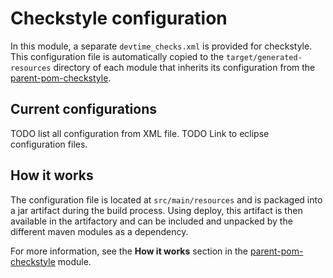 # Checkstyle configuration

In this module, a separate `devtime_checks.xml` is provided for checkstyle. This configuration file is automatically 
copied to the `target/generated-resources` directory of each module that inherits its configuration from the 
<a class="none" href="http://dev-time.de/javadoc/parent-pom-checkstyle/index.html">parent-pom-checkstyle</a>.

## Current configurations

TODO list all configuration from XML file.
TODO Link to eclipse configuration files.

## How it works

The configuration file is located at `src/main/resources` and is packaged into a jar artifact during the build 
process. Using deploy, this artifact is then available in the artifactory and can be included and unpacked by the 
different maven modules as a dependency.

For more information, see the **How it works** section in the <a class="none" href="http://dev-time.de/javadoc/parent-pom-checkstyle/index.html">parent-pom-checkstyle</a> module.

